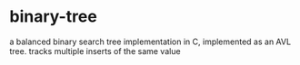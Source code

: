 # binary-tree

a balanced binary search tree implementation in C, implemented as an AVL tree.  tracks multiple inserts of the same value

